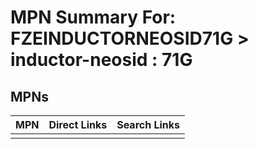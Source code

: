 



# MPN Summary For: FZEINDUCTORNEOSID71G > inductor-neosid : 71G

## MPNs
  

|MPN|Direct Links|Search Links|
| :--- | :--- | :--- |
||||
